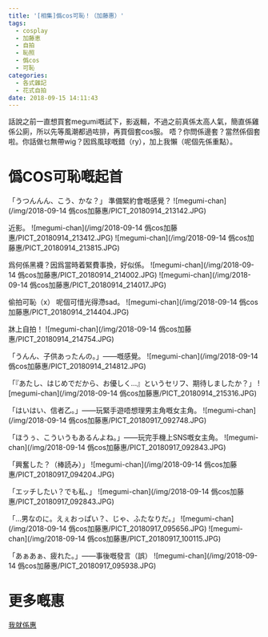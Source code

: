 ```yaml
---
title: '[相集]僞cos可恥！（加藤惠）'
tags:
  - cosplay
  - 加藤恵
  - 自拍
  - 恥照
  - 僞cos
  - 可恥
categories:
  - 各式雜記
  - 花式自拍
date: 2018-09-15 14:11:43
---
```

話說之前一直想買套megumi嘅試下，影返輯，不過之前真係太高人氣，簡直係雞係公廁，所以先等風潮都過咗排，再買個套cos服。
唔？你問係邊套？當然係個套啦。你話做乜無帶wig？因爲風球嘅錯（ry），加上我懶（呢個先係重點）。

# 僞COS可恥嘅起首
「うつんんん、こう、かな？」
準備緊約會嘅感覺？
![megumi-chan](/img/2018-09-14 僞cos加藤惠/PICT_20180914_213142.JPG)


近影。
![megumi-chan](/img/2018-09-14 僞cos加藤惠/PICT_20180914_213412.JPG)
![megumi-chan](/img/2018-09-14 僞cos加藤惠/PICT_20180914_213815.JPG)

爲何係黑襪？因爲當時着緊費事換，好似係。
![megumi-chan](/img/2018-09-14 僞cos加藤惠/PICT_20180914_214002.JPG)
![megumi-chan](/img/2018-09-14 僞cos加藤惠/PICT_20180914_214017.JPG)

偷拍可恥（x）
呢個可惜光得滯sad。
![megumi-chan](/img/2018-09-14 僞cos加藤惠/PICT_20180914_214404.JPG)

牀上自拍！
![megumi-chan](/img/2018-09-14 僞cos加藤惠/PICT_20180914_214754.JPG)

「うんん、子供あったんの。」——嘅感覺。
![megumi-chan](/img/2018-09-14 僞cos加藤惠/PICT_20180914_214812.JPG)

「『あたし、はじめでだから、お優しく...』というセリフ、期待しましたか？」
![megumi-chan](/img/2018-09-14 僞cos加藤惠/PICT_20180914_215316.JPG)

「はいはい、信者乙。」——玩緊手遊唔想理男主角嘅女主角。
![megumi-chan](/img/2018-09-14 僞cos加藤惠/PICT_20180917_092748.JPG)

「ほうぅ、こういうもあるんよね。」——玩完手機上SNS嘅女主角。
![megumi-chan](/img/2018-09-14 僞cos加藤惠/PICT_20180917_092843.JPG)

「興奮した？（棒読み）」
![megumi-chan](/img/2018-09-14 僞cos加藤惠/PICT_20180917_094204.JPG)

「エッチしたい？でも私、」
![megumi-chan](/img/2018-09-14 僞cos加藤惠/PICT_20180917_092843.JPG)

「…男なのに。えぇおっぱい？、じゃ、ふたなりだ。」
![megumi-chan](/img/2018-09-14 僞cos加藤惠/PICT_20180917_095656.JPG)
![megumi-chan](/img/2018-09-14 僞cos加藤惠/PICT_20180917_100115.JPG)

「あぁあぁ、疲れた。」——事後嘅發言（誤）
![megumi-chan](/img/2018-09-14 僞cos加藤惠/PICT_20180917_095938.JPG)

# 更多嘅惠
[我就係惠](https://photo.tto.moe/index.php?/category/28)
